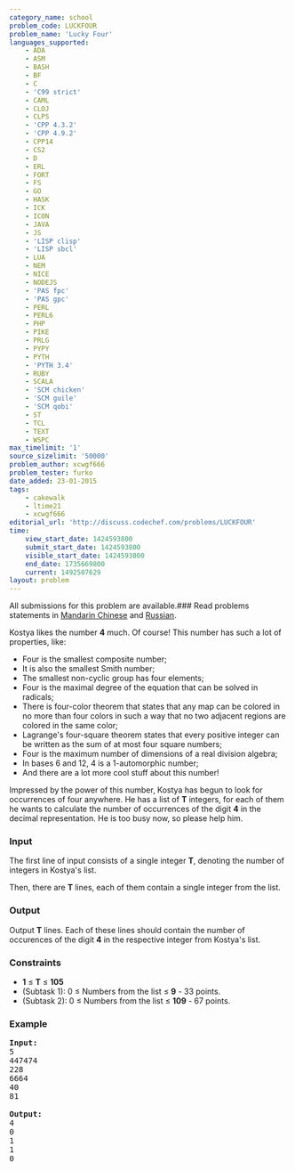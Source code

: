 ```yaml
---
category_name: school
problem_code: LUCKFOUR
problem_name: 'Lucky Four'
languages_supported:
    - ADA
    - ASM
    - BASH
    - BF
    - C
    - 'C99 strict'
    - CAML
    - CLOJ
    - CLPS
    - 'CPP 4.3.2'
    - 'CPP 4.9.2'
    - CPP14
    - CS2
    - D
    - ERL
    - FORT
    - FS
    - GO
    - HASK
    - ICK
    - ICON
    - JAVA
    - JS
    - 'LISP clisp'
    - 'LISP sbcl'
    - LUA
    - NEM
    - NICE
    - NODEJS
    - 'PAS fpc'
    - 'PAS gpc'
    - PERL
    - PERL6
    - PHP
    - PIKE
    - PRLG
    - PYPY
    - PYTH
    - 'PYTH 3.4'
    - RUBY
    - SCALA
    - 'SCM chicken'
    - 'SCM guile'
    - 'SCM qobi'
    - ST
    - TCL
    - TEXT
    - WSPC
max_timelimit: '1'
source_sizelimit: '50000'
problem_author: xcwgf666
problem_tester: furko
date_added: 23-01-2015
tags:
    - cakewalk
    - ltime21
    - xcwgf666
editorial_url: 'http://discuss.codechef.com/problems/LUCKFOUR'
time:
    view_start_date: 1424593800
    submit_start_date: 1424593800
    visible_start_date: 1424593800
    end_date: 1735669800
    current: 1492507629
layout: problem
---
```

All submissions for this problem are available.###  Read problems statements in [Mandarin Chinese](http://www.codechef.com/download/translated/LTIME21/mandarin/LUCKFOUR.pdf) and [Russian](http://www.codechef.com/download/translated/LTIME21/russian/LUCKFOUR.pdf).

Kostya likes the number **4** much. Of course! This number has such a lot of properties, like:

- Four is the smallest composite number;
- It is also the smallest Smith number;
- The smallest non-cyclic group has four elements;
- Four is the maximal degree of the equation that can be solved in radicals;
- There is four-color theorem that states that any map can be colored in no more than four colors in such a way that no two adjacent regions are colored in the same color;
- Lagrange's four-square theorem states that every positive integer can be written as the sum of at most four square numbers;
- Four is the maximum number of dimensions of a real division algebra;
- In bases 6 and 12, 4 is a 1-automorphic number;
- And there are a lot more cool stuff about this number!

Impressed by the power of this number, Kostya has begun to look for occurrences of four anywhere. He has a list of **T** integers, for each of them he wants to calculate the number of occurrences of the digit **4** in the decimal representation. He is too busy now, so please help him.

### Input

The first line of input consists of a single integer **T**, denoting the number of integers in Kostya's list.

Then, there are **T** lines, each of them contain a single integer from the list.

### Output

Output **T** lines. Each of these lines should contain the number of occurences of the digit **4** in the respective integer from Kostya's list.

### Constraints

- **1** ≤ **T** ≤ **105**
- (Subtask 1): 0 ≤ Numbers from the list ≤ **9** - 33 points.
- (Subtask 2): 0 ≤ Numbers from the list ≤ **109** - 67 points.

### Example

<pre><b>Input:</b>
5
447474
228
6664
40
81

<b>Output:</b>
4
0
1
1
0
</pre>